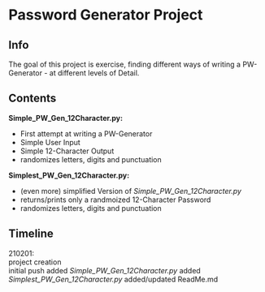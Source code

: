# Password Generator Project

## Info

The goal of this project is exercise, finding different ways of writing a PW-Generator - at different levels of Detail.  

## Contents

**Simple_PW_Gen_12Character.py:**  

- First attempt at writing a PW-Generator
- Simple User Input
- Simple 12-Character Output
- randomizes letters, digits and punctuation

**Simplest_PW_Gen_12Character.py:**

- (even more) simplified Version of *Simple_PW_Gen_12Character.py*
- returns/prints only a randmoized 12-Character Password
- randomizes letters, digits and punctuation

## Timeline

210201:  
project creation  
initial push
added *Simple_PW_Gen_12Character.py*
added *Simplest_PW_Gen_12Character.py*
added/updated ReadMe.md
